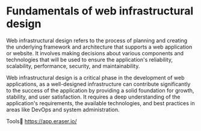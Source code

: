 # Fundamentals of web infrastructural design

Web infrastructural design refers to the process of planning and creating the underlying framework and architecture that supports a web application or website. It involves making decisions about various components and technologies that will be used to ensure the application's reliability, scalability, performance, security, and maintainability.

Web infrastructural design is a critical phase in the development of web applications, as a well-designed infrastructure can contribute significantly to the success of the application by providing a solid foundation for growth, stability, and user satisfaction. It requires a deep understanding of the application's requirements, the available technologies, and best practices in areas like DevOps and system administration.

Tools🧰
https://app.eraser.io/
